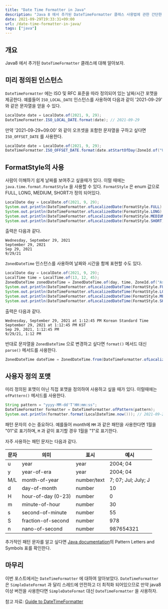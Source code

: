 ```yaml
---
title: "Date Time Formatter in Java"
description: "Java 8 에서 추가된 DateTimeFormatter 클래스 사용법에 관한 간단한 정리"
date: 2021-09-29T19:33:31+09:00
url: /date-time-formatter-in-java/
tags: ["java"]
---
```


## 개요

Java8 에서 추가된 `DateTimeFormatter` 클래스에 대해 알아보자.

## 미리 정의된 인스턴스

`DateTimeFormatter` 에는 ISO 및 RFC 표준을 따라 정의되어 있는 날짜/시간 포맷을 제공한다. 예를들어 `ISO_LOCAL_DATE` 인스턴스를 사용하여 다음과 같이 '2021-09-29' 와 같은 문자열을 얻을 수 있다.

```java
LocalDate date = LocalDate.of(2021, 9, 29);
DateTimeFormatter.ISO_LOCAL_DATE.format(date); // 2021-09-29
```

만약 '2021-09-29+09:00' 와 같이 오프셋을 포함한 문자열을 구하고 싶다면 `ISO_OFFSET_DATE` 를 사용한다.

```java
LocalDate date = LocalDate.of(2021, 9, 29);
DateTimeFormatter.ISO_OFFSET_DATE.format(date.atStartOfDay(ZoneId.of("UTC+9"))); // 2021-09-29+09:00
```

## FormatStyle의 사용

사람이 이해하기 쉽게 날짜를 보여주고 싶을때가 있다. 이럴 때에는 `java.time.format.FormatStyle` 을 사용할 수 있다. `FormatStyle` 은 enum 값으로 FULL, LONG, MEDIUM, SHORT가 정의 되어있다.

```java
LocalDate day = LocalDate.of(2021, 9, 29);
System.out.println(DateTimeFormatter.ofLocalizedDate(FormatStyle.FULL).format(day));
System.out.println(DateTimeFormatter.ofLocalizedDate(FormatStyle.LONG).format(day));
System.out.println(DateTimeFormatter.ofLocalizedDate(FormatStyle.MEDIUM).format(day));
System.out.println(DateTimeFormatter.ofLocalizedDate(FormatStyle.SHORT).format(day));
```

출력은 다음과 같다.

```
Wednesday, September 29, 2021
September 29, 2021
Sep 29, 2021
9/29/21
```

`ZonedDateTime` 인스턴스를 사용하여 날짜와 시간을 함께 표현할 수도 있다.

```java
LocalDate day = LocalDate.of(2021, 9, 29);
LocalTime time = LocalTime.of(13, 12, 45);
ZonedDateTime zonedDateTime = ZonedDateTime.of(day, time, ZoneId.of("Asia/Seoul"));
System.out.println(DateTimeFormatter.ofLocalizedDateTime(FormatStyle.FULL).format(zonedDateTime));
System.out.println(DateTimeFormatter.ofLocalizedDateTime(FormatStyle.LONG).format(zonedDateTime));
System.out.println(DateTimeFormatter.ofLocalizedDateTime(FormatStyle.MEDIUM).format(zonedDateTime));
System.out.println(DateTimeFormatter.ofLocalizedDateTime(FormatStyle.SHORT).format(zonedDateTime));
```

출력은 다음과 같다.

```
Wednesday, September 29, 2021 at 1:12:45 PM Korean Standard Time
September 29, 2021 at 1:12:45 PM KST
Sep 29, 2021, 1:12:45 PM
9/29/21, 1:12 PM
```

반대로 문자열을 `ZonedDateTime` 으로 변경하고 싶다면 `format()` 메서드 대신 `parse()` 메서드를 사용한다.

```java
ZonedDateTime dateTime = ZonedDateTime.from(DateTimeFormatter.ofLocalizedDateTime(FormatStyle.FULL).parse("Wednesday, September 29, 2021 at 1:12:45 PM Korean Standard Time"));
```

## 사용자 정의 포맷

미리 정의된 포맷이 아닌 직접 포맷을 정의하여 사용하고 싶을 때가 있다. 이럴때에는 `ofPattern()` 메서드를 사용한다.

```java
String pattern = "yyyy-MM-dd'T'HH:mm:ss";
DateTimeFormatter formatter = DateTimeFormatter.ofPattern(pattern);
System.out.println(formatter.format(LocalDateTime.now())); // 2021-09-29T12:26:18
```

패턴 문자의 수는 중요하다. 예를들어 month에 `MM` 과 같은 패턴을 사용한다면 1월을 "01"로 표기하며, `M` 과 같이 표기할 경우 1월을 "1"로 표기한다.

자주 사용하는 패턴 문자는 다음과 같다.

| 문자 | 의미 | 표시 | 예시 |
| --- | --- | --- | --- |
| u | year | year | 2004; 04 |
| y | year-of-era | year | 2004; 04 |
| M/L | month-of-year | number/text | 7; 07; Jul; July; J |
| d | day-of-month | number | 10 |
| H | hour-of-day (0-23) | number | 0 |
| m | minute-of-hour | number | 30 |
| s | second-of-minute | number | 55 |
| S | fraction-of-second | number | 978 |
| n | nano-of-second | number | 987654321 |

추가적인 패턴 문자를 알고 싶다면 [Java documentation](https://docs.oracle.com/en/java/javase/11/docs/api/java.base/java/time/format/DateTimeFormatter.html)의 Pattern Letters and Symbols 표를 확인한다.

## 마무리

이번 포스트에서는 `DateTimeFormatter` 에 대하여 알아보았다. `DateTimeFormatter` 은 `SimpleDateFormat` 과 달리 스레드에 안전하고 더 최적화 되어있으므로 만약 java8 이상 버전을 사용한다면 `SimpleDateFormat` 대신 `DateTimeFormatter` 을 사용하자.

참고 자료: [Guide to DateTimeFormatter](https://www.baeldung.com/java-datetimeformatter)
